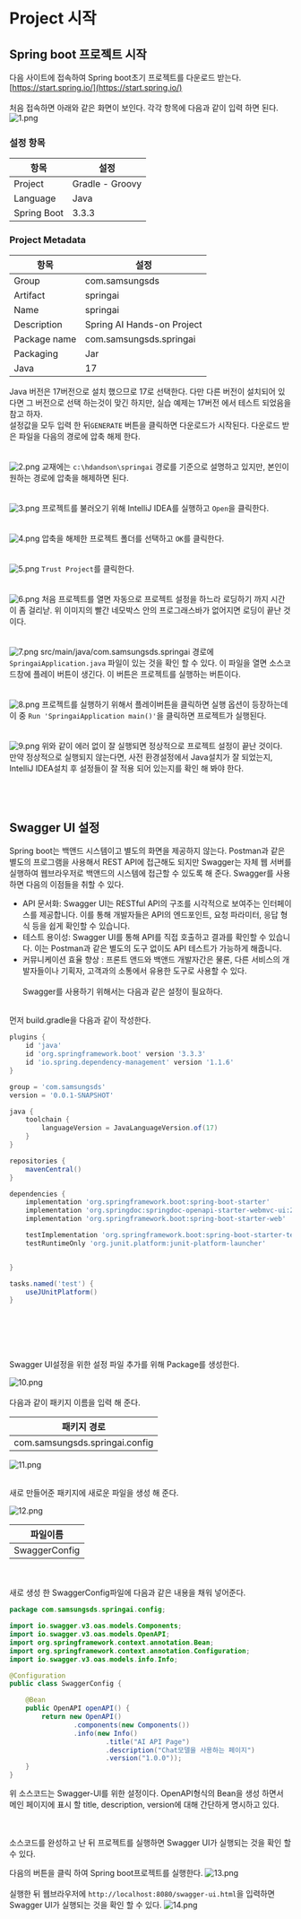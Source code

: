 # Project 시작


## Spring boot 프로젝트 시작

다음 사이트에 접속하여 Spring boot초기 프로젝트를 다운로드 받는다.<br>
[https://start.spring.io/](https://start.spring.io/)
<br><br>
처음 접속하면 아래와 같은 화면이 보인다. 각각 항목에 다음과 같이 입력 하면 된다.
![1.png](img%2F01%2F1.png)

### 설정 항목
| 항목          | 설정              |
|-------------|-----------------|
| Project     | Gradle - Groovy |
| Language    | Java            |
| Spring Boot | 3.3.3           |

### Project Metadata
| 항목           | 설정                         |
|--------------|----------------------------|
| Group        | com.samsungsds             |
| Artifact     | springai                   |
| Name         | springai                   |
| Description  | Spring AI Hands-on Project |
| Package name | com.samsungsds.springai    |
| Packaging    | Jar                        |
| Java         | 17                         |

Java 버전은 17버전으로 설치 했으므로 17로 선택한다. 다만 다른 버전이 설치되어 있다면 그 버전으로 선택 하는것이 맞긴 하지만, 실습 예제는 17버전 에서 테스트 되었음을 참고 하자.  
설정값을 모두 입력 한 뒤`GENERATE` 버튼을 클릭하면 다운로드가 시작된다. 다운로드 받은 파일을 다음의 경로에 압축 해제 한다. 
<br><br><br>
![2.png](img%2F01%2F2.png)
교재에는 `c:\hdandson\springai` 경로를 기준으로 설명하고 있지만, 본인이 원하는 경로에 압축을 해제하면 된다. 
<br><br><br>
![3.png](img%2F01%2F3.png)
프로젝트를 불러오기 위해 IntelliJ IDEA를 실행하고 `Open`을 클릭한다.
<br><br><br>
![4.png](img%2F01%2F4.png)
압축을 해제한 프로젝트 폴더를 선택하고 `OK`를 클릭한다.
<br><br><br>
![5.png](img%2F01%2F5.png)
`Trust Project`를 클릭한다.
<br><br><br>
![6.png](img%2F01%2F6.png)
처음 프로젝트를 열면 자동으로 프로젝트 설정을 하느라 로딩하기 까지 시간이 좀 걸리낟. 위 이미지의 빨간 네모박스 안의 프로그래스바가 없어지면 로딩이 끝난 것이다. 
<br><br><br>
![7.png](img%2F01%2F7.png)
src/main/java/com.samsungsds.springai 경로에 `SpringaiApplication.java` 파일이 있는 것을 확인 할 수 있다. 이 파일을 열면 소스코드창에 플레이 버튼이 생긴다. 이 버튼은 프로젝트를 실행하는 버튼이다.
<br><br><br>
![8.png](img%2F01%2F8.png)
프로젝트를 실행하기 위해서 플레이버튼을 클릭하면 실행 옵션이 등장하는데 이 중 `Run 'SpringaiApplication main()'`을 클릭하면 프로젝트가 실행된다.
<br><br><br>
![9.png](img%2F01%2F9.png)
위와 같이 에러 없이 잘 실행되면 정상적으로 프로젝트 설정이 끝난 것이다.<br>
만약 정상적으로 실행되지 않는다면, 사전 환경설정에서 Java설치가 잘 되었는지, IntelliJ IDEA설치 후 설정들이 잘 적용 되어 있는지를 확인 해 봐야 한다. 
<br><br><br><br>


## Swagger UI 설정
Spring boot는 백앤드 시스템이고 별도의 화면을 제공하지 않는다. Postman과 같은 별도의 프로그램을 사용해서 REST API에 접근해도 되지만 Swagger는 자체 웹 서버를 실행하여 웹브라우저로 백앤드의 시스템에 접근할 수 있도록 해 준다. 
Swagger를 사용하면 다음의 이점들을 취할 수 있다.
<br>
* API 문서화: Swagger UI는 RESTful API의 구조를 시각적으로 보여주는 인터페이스를 제공합니다. 이를 통해 개발자들은 API의 엔드포인트, 요청 파라미터, 응답 형식 등을 쉽게 확인할 수 있습니다. 
* 테스트 용이성: Swagger UI를 통해 API를 직접 호출하고 결과를 확인할 수 있습니다. 이는 Postman과 같은 별도의 도구 없이도 API 테스트가 가능하게 해줍니다. 
* 커뮤니케이션 효율 향상 : 프론트 앤드와 백앤드 개발자간은 물론, 다른 서비스의 개발자들이나 기획자, 고객과의 소통에서 유용한 도구로 사용할 수 있다.
<br><br>
Swagger를 사용하기 위해서는 다음과 같은 설정이 필요하다.
<br><br>

먼저 build.gradle을 다음과 같이 작성한다. 


```gradle
plugins {
	id 'java'
	id 'org.springframework.boot' version '3.3.3'
	id 'io.spring.dependency-management' version '1.1.6'
}

group = 'com.samsungsds'
version = '0.0.1-SNAPSHOT'

java {
	toolchain {
		languageVersion = JavaLanguageVersion.of(17)
	}
}

repositories {
	mavenCentral()
}

dependencies {
	implementation 'org.springframework.boot:spring-boot-starter'
	implementation 'org.springdoc:springdoc-openapi-starter-webmvc-ui:2.5.0' //	Swagger UI
	implementation 'org.springframework.boot:spring-boot-starter-web'        // Spring boot web  

	testImplementation 'org.springframework.boot:spring-boot-starter-test'
	testRuntimeOnly 'org.junit.platform:junit-platform-launcher'


}

tasks.named('test') {
	useJUnitPlatform()
}


```
<br><br><br><br>

Swagger UI설정을 위한 설정 파일 추가를 위해 Package를 생성한다.

![10.png](img%2F01%2F10.png)
<br><br>
다음과 같이 패키지 이름을 입력 해 준다. 

| 패키지 경로                         | 
|--------------------------------|
| com.samsungsds.springai.config | 
![11.png](img%2F01%2F11.png)
<br><br>

새로 만들어준 패키지에 새로운 파일을 생성 해 준다. 

![12.png](img%2F01%2F12.png)

| 파일이름          |
|---------------|
 | SwaggerConfig |
<br><br>
새로 생성 한 SwaggerConfig파일에 다음과 같은 내용을 채워 넣어준다. 

```java
package com.samsungsds.springai.config;

import io.swagger.v3.oas.models.Components;
import io.swagger.v3.oas.models.OpenAPI;
import org.springframework.context.annotation.Bean;
import org.springframework.context.annotation.Configuration;
import io.swagger.v3.oas.models.info.Info;

@Configuration
public class SwaggerConfig {

    @Bean
    public OpenAPI openAPI() {
        return new OpenAPI()
                .components(new Components())
                .info(new Info()
                        .title("AI API Page")
                        .description("Chat모델을 사용하는 페이지")
                        .version("1.0.0"));
    }
}

```
위 소스코드는 Swagger-UI를 위한 설정이다. OpenAPI형식의 Bean을 생성 하면서 메인 페이지에 표시 할 title, description, version에 대해 간단하게 명시하고 있다. 


<br><br>
소스코드를 완성하고 난 뒤 프로젝트를 실행하면 Swagger UI가 실행되는 것을 확인 할 수 있다.

다음의 버튼을 클릭 하여 Spring boot프로젝트를 실행한다. 
![13.png](img%2F01%2F13.png)
<br><br>
실행한 뒤 웹브라우저에 `http://localhost:8080/swagger-ui.html`을 입력하면 Swagger UI가 실행되는 것을 확인 할 수 있다.
![14.png](img%2F01%2F14.png)
<br><br>

